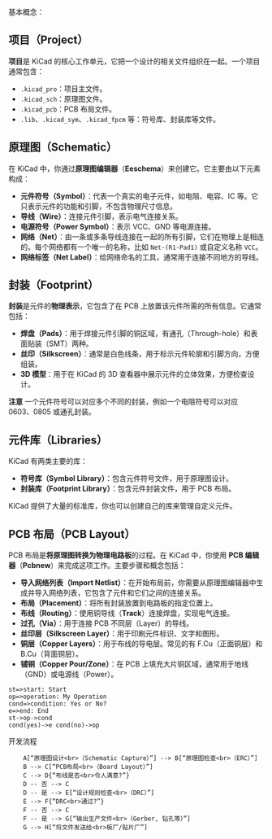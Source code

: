 

基本概念：

## 项目（Project）

**项目**是 KiCad 的核心工作单元，它把一个设计的相关文件组织在一起。一个项目通常包含：

- `.kicad_pro`：项目主文件。
- `.kicad_sch`：原理图文件。
- `.kicad_pcb`：PCB 布局文件。
- `.lib`、`.kicad_sym`、`.kicad_fpcm` 等：符号库、封装库等文件。



## 原理图（Schematic）

在 KiCad 中，你通过**原理图编辑器**（**Eeschema**）来创建它。它主要由以下元素构成：

- **元件符号（Symbol）**：代表一个真实的电子元件，如电阻、电容、IC 等。它只表示元件的功能和引脚，不包含物理尺寸信息。
- **导线（Wire）**：连接元件引脚，表示电气连接关系。
- **电源符号（Power Symbol）**：表示 VCC、GND 等电源连接。
- **网络（Net）**：由一条或多条导线连接在一起的所有引脚，它们在物理上是相连的。每个网络都有一个唯一的名称，比如 `Net-(R1-Pad1)` 或自定义名称 `VCC`。
- **网络标签（Net Label）**：给网络命名的工具，通常用于连接不同地方的导线。


## 封装（Footprint）

**封装**是元件的**物理表示**，它包含了在 PCB 上放置该元件所需的所有信息。它通常包括：

- **焊盘（Pads）**：用于焊接元件引脚的铜区域，有通孔（Through-hole）和表面贴装（SMT）两种。
- **丝印（Silkscreen）**：通常是白色线条，用于标示元件轮廓和引脚方向，方便组装。
- **3D 模型**：用于在 KiCad 的 3D 查看器中展示元件的立体效果，方便检查设计。

**注意** 一个元件符号可以对应多个不同的封装，例如一个电阻符号可以对应 0603、0805 或通孔封装。

## 元件库（Libraries）

KiCad 有两类主要的库：

- **符号库（Symbol Library）**：包含元件符号文件，用于原理图设计。
- **封装库（Footprint Library）**：包含元件封装文件，用于 PCB 布局。

KiCad 提供了大量的标准库，你也可以创建自己的库来管理自定义元件。


## PCB 布局（PCB Layout）

PCB 布局是**将原理图转换为物理电路板**的过程。在 KiCad 中，你使用 **PCB 编辑器**（**Pcbnew**）来完成这项工作。主要步骤和概念包括：

- **导入网络列表（Import Netlist）**：在开始布局前，你需要从原理图编辑器中生成并导入网络列表，它包含了元件和它们之间的连接关系。
- **布局（Placement）**：将所有封装放置到电路板的指定位置上。
- **布线（Routing）**：使用铜导线（**Track**）连接焊盘，实现电气连接。
- **过孔（Via）**：用于连接 PCB 不同层（Layer）的导线。
- **丝印层（Silkscreen Layer）**：用于印刷元件标识、文字和图形。
- **铜层（Copper Layers）**：用于布线的导电层。常见的有 F.Cu（正面铜层）和 B.Cu（背面铜层）。
- **铺铜（Copper Pour/Zone）**：在 PCB 上填充大片铜区域，通常用于地线（GND）或电源线（Power）。

```flowchart 
st=>start: Start 
op=>operation: My Operation 
cond=>condition: Yes or No? 
e=>end: End 
st->op->cond 
cond(yes)->e cond(no)->op 
```


开发流程
``` flowchart
    A[“原理图设计<br>（Schematic Capture）”] --> B[“原理图检查<br>（ERC）”]
    B --> C[“PCB布局<br>（Board Layout）”]
    C --> D{“布线是否<br>令人满意?”}
    D -- 否 --> C
    D -- 是 --> E[“设计规则检查<br>（DRC）”]
    E --> F{“DRC<br>通过?”}
    F -- 否 --> C
    F -- 是 --> G[“输出生产文件<br>（Gerber, 钻孔等）”]
    G --> H[“将文件发送给<br>板厂/贴片厂”]
```